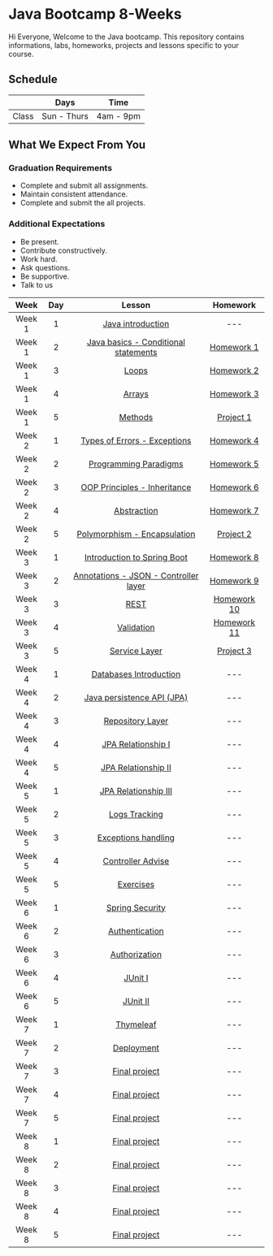 
# Java Bootcamp 8-Weeks 
Hi Everyone, Welcome to the Java bootcamp. This repository contains informations, labs, homeworks, projects and lessons specific to your course.

## Schedule
|  | Days | Time |
| --- | ------------- | ------------- |
| Class | Sun - Thurs  | 4am - 9pm  |


## What We Expect From You
### Graduation Requirements
* Complete and submit all assignments.
* Maintain consistent attendance.
* Complete and submit the all projects.
### Additional Expectations
* Be present.
* Contribute constructively.
* Work hard.
* Ask questions.
* Be supportive.
* Talk to us


| Week   | Day | Lesson | Homework |
|:-----:|:---:|:------:|:------:|
| Week 1| 1   |[Java introduction](https://github.com/Tuwaiq-Academy-Training/Java-Web-Development-Introduction)|--- |
| Week 1| 2   |[Java basics - Conditional statements](https://github.com/Tuwaiq-Academy-Training/Java-Basics)|[Homework 1](https://github.com/Tuwaiq-Academy-Training/Java-Homework-1)|
| Week 1| 3   |[Loops](https://github.com/Tuwaiq-Academy-Training/Java-Arrays-Methods)|[Homework 2](https://github.com/Tuwaiq-Academy-Training/Java-Homework-2)|
| Week 1| 4   |[Arrays](https://github.com/Tuwaiq-Academy-Training/Java-Exceptions-Programming-Paradigms)|[Homework 3](https://github.com/Tuwaiq-Academy-Training/Java-Homework-3)|
| Week 1| 5   |[Methods](https://github.com/Tuwaiq-Academy-Training/Java-Static-keywords-Access-modifiers-OOP-principles) | [Project 1](https://github.com/Tuwaiq-Java/week-01-day-05-hw)|
| Week 2| 1   |[Types of Errors - Exceptions](https://github.com/Tuwaiq-Academy-Training/Java-Intro-to-Spring-Beans-Controller)| [Homework 4](https://github.com/Tuwaiq-Academy-Training/Java-Homework-4)|
| Week 2| 2   |[Programming Paradigms](https://github.com/Tuwaiq-Academy-Training/Java-JSON-REST-CRUD)| [Homework 5](https://github.com/Tuwaiq-Academy-Training/Java-Homework-5)|
| Week 2| 3   |[OOP Principles - Inheritance](https://github.com/Tuwaiq-Academy-Training/Java-Lombok-Validation-Service)| [Homework 6](https://github.com/Tuwaiq-Academy-Training/Java-Homework-6)|
| Week 2| 4   |[Abstraction](https://github.com/Tuwaiq-Academy-Training/Project-based-Spring-boot-application)| [Homework 7](https://github.com/Tuwaiq-Academy-Training/Java-Homework-7)|
| Week 2| 5   |[Polymorphism - Encapsulation](https://github.com/Tuwaiq-Academy-Training/Java-Exercises)| [Project 2](https://github.com/Tuwaiq-Java/Project-2)|
| Week 3| 1   |[Introduction to Spring Boot](https://github.com/Tuwaiq-Academy-Training/Java-SQL-Repository-JPA)| [Homework 8](https://github.com/Tuwaiq-Academy-Training/Java-Homework-8)|
| Week 3| 2   |[Annotations - JSON - Controller layer](https://github.com/Tuwaiq-Academy-Training/Java-JPQL)| [Homework 9](https://github.com/Tuwaiq-Academy-Training/Java-Homework-9)|
| Week 3| 3   |[REST](https://github.com/Tuwaiq-Academy-Training/Java-Relationship)| [Homework 10](https://github.com/Tuwaiq-Academy-Training/Java-Homework-10)|
| Week 3| 4   |[Validation](https://github.com/Tuwaiq-Academy-Training/Java-Exceptions-handling-logs-tracking)| [Homework 11](https://github.com/Tuwaiq-Academy-Training/Java-Homework-11)|
| Week 3| 5   |[Service Layer](https://github.com/Tuwaiq-Academy-Training/Java-Exercises-2)| [Project 3](https://github.com/Tuwaiq-Java/week-03-day-05-hw)|
| Week 4| 1   |[Databases Introduction](https://github.com/Tuwaiq-Academy-Training/Java-Spring-security-authentication-and-authorization)|---|
| Week 4| 2   |[Java persistence API (JPA)](https://github.com/Tuwaiq-Java/Capstone-project)|---|
| Week 4| 3   |[Repository Layer](https://github.com/Tuwaiq-Java/Capstone-project)|---|
| Week 4| 4   |[JPA Relationship I](https://github.com/Tuwaiq-Java/Capstone-project)|---|
| Week 4| 5   |[JPA Relationship II](https://github.com/Tuwaiq-Java/Capstone-project)|---|
| Week 5| 1   |[JPA Relationship III](https://github.com/Tuwaiq-Academy-Training/Java-Spring-security-authentication-and-authorization)|---|
| Week 5| 2   |[Logs Tracking](https://github.com/Tuwaiq-Java/Capstone-project)|---|
| Week 5| 3   |[Exceptions handling](https://github.com/Tuwaiq-Java/Capstone-project)|---|
| Week 5| 4   |[Controller Advise](https://github.com/Tuwaiq-Java/Capstone-project)|---|
| Week 5| 5   |[Exercises](https://github.com/Tuwaiq-Java/Capstone-project)|---|
| Week 6| 1   |[Spring Security](https://github.com/Tuwaiq-Academy-Training/Java-Spring-security-authentication-and-authorization)|---|
| Week 6| 2   |[Authentication](https://github.com/Tuwaiq-Java/Capstone-project)|---|
| Week 6| 3   |[Authorization](https://github.com/Tuwaiq-Java/Capstone-project)|---|
| Week 6| 4   |[JUnit I](https://github.com/Tuwaiq-Java/Capstone-project)|---|
| Week 6| 5   |[JUnit II](https://github.com/Tuwaiq-Java/Capstone-project)|---|
| Week 7| 1   |[Thymeleaf](https://github.com/Tuwaiq-Academy-Training/Java-Spring-security-authentication-and-authorization)|---|
| Week 7| 2   |[Deployment](https://github.com/Tuwaiq-Java/Capstone-project)|---|
| Week 7| 3   |[Final project](https://github.com/Tuwaiq-Java/Capstone-project)|---|
| Week 7| 4   |[Final project](https://github.com/Tuwaiq-Java/Capstone-project)|---|
| Week 7| 5   |[Final project](https://github.com/Tuwaiq-Java/Capstone-project)|---|
| Week 8| 1   |[Final project](https://github.com/Tuwaiq-Academy-Training/Java-Spring-security-authentication-and-authorization)|---|
| Week 8| 2   |[Final project](https://github.com/Tuwaiq-Java/Capstone-project)|---|
| Week 8| 3   |[Final project](https://github.com/Tuwaiq-Java/Capstone-project)|---|
| Week 8| 4   |[Final project](https://github.com/Tuwaiq-Java/Capstone-project)|---|
| Week 8| 5   |[Final project](https://github.com/Tuwaiq-Java/Capstone-project)|---|


